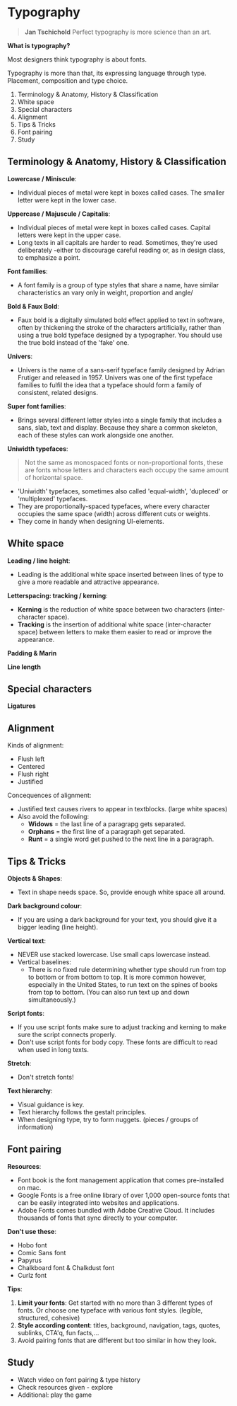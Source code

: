 # Typography

> **Jan Tschichold**
> Perfect typography is more science than an art.

**What is typography?**

Most designers think typography is about fonts.

Typography is more than that, its expressing language through type.
Placement, composition and type choice.

1. Terminology & Anatomy, History & Classification
2. White space
3. Special characters
4. Alignment
5. Tips & Tricks
6. Font pairing
7. Study

## Terminology & Anatomy, History & Classification

**Lowercase / Miniscule**:

- Individual pieces of metal were kept in boxes called cases. The smaller letter were kept in the lower case.

**Uppercase / Majuscule / Capitalis**:

- Individual pieces of metal were kept in boxes called cases. Capital letters were kept in the upper case.
- Long texts in all capitals are harder to read. Sometimes, they're used deliberately -either to discourage careful reading or, as in design class, to emphasize a point.

**Font families**:

- A font family is a group of type styles that share a name, have similar characteristics an vary only in weight, proportion and angle/

**Bold & Faux Bold**:

- Faux bold is a digitally simulated bold effect applied to text in software, often by thickening the stroke of the characters artificially, rather than using a true bold typeface designed by a typographer. You should use the true bold instead of the 'fake' one.

**Univers**:

- Univers is the name of a sans-serif typeface family designed by Adrian Frutiger and released in 1957. Univers was one of the first typeface families to fulfil the idea that a typeface should form a family of consistent, related designs.

**Super font families**:

- Brings several different letter styles into a single family that includes a sans, slab, text and display. Because they share a common skeleton, each of these styles can work alongside one another.

**Uniwidth typefaces**:

> Not the same as monospaced fonts or non-proportional fonts, these are fonts whose letters and characters each occupy the same amount of horizontal space.

- 'Uniwidth' typefaces, sometimes also called 'equal-width', 'dupleced' or 'multiplexed' typefaces.
- They are proportionally-spaced typefaces, where every character occupies the same space (width) across different cuts or weights.
- They come in handy when designing UI-elements.

## White space

**Leading / line height**:

- Leading is the additional white space inserted between lines of type to give a more readable and attractive appearance.

**Letterspacing: tracking / kerning**:

- **Kerning** is the reduction of white space between two characters (inter-character space).
- **Tracking** is the insertion of additional white space (inter-character space) between letters to make them easier to read or improve the appearance.

**Padding & Marin**

**Line length**

## Special characters

**Ligatures**

## Alignment

Kinds of alignment:

- Flush left
- Centered
- Flush right
- Justified

Concequences of alignment:

- Justified text causes rivers to appear in textblocks. (large white spaces)
- Also avoid the following:
  - __Widows__ =  the last line of a paragrapg gets separated.
  - __Orphans__ = the first line of a paragraph get separated.
  - __Runt__ = a single word get pushed to the next line in a paragraph.

## Tips & Tricks

**Objects & Shapes**:

- Text in shape needs space. So, provide enough white space all around.

**Dark background colour**:

- If you are using a dark background for your text, you should give it a bigger leading (line height).

**Vertical text**:

- NEVER use stacked lowercase. Use small caps lowercase instead.
- Vertical baselines:
  - There is no fixed rule determining whether type should run from top to bottom or from bottom to top. It is more common however, especially in the United States, to run text on the spines of books from top to bottom. (You can also run text up and down simultaneously.)

**Script fonts**:

- If you use script fonts make sure to adjust tracking and kerning to make sure the script connects properly.
- Don't use script fonts for body copy. These fonts are difficult to read when used in long texts.

**Stretch**:

- Don't stretch fonts!

**Text hierarchy**:

- Visual guidance is key.
- Text hierarchy follows the gestalt principles.
- When designing type, try to form nuggets. (pieces / groups of information)

## Font pairing

**Resources**:

- Font book is the font management application that comes pre-installed on mac.
- Google Fonts is a free online library of over 1,000 open-source fonts that can be easily integrated into websites and applications.
- Adobe Fonts comes bundled with Adobe Creative Cloud. It includes thousands of fonts that sync directly to your computer.

**Don't use these**:

- Hobo font
- Comic Sans font
- Papyrus
- Chalkboard font & Chalkdust font
- Curlz font

**Tips**:

1. __Limit your fonts__: Get started with no more than 3 different types of fonts. Or choose one typeface with various font styles. (legible, structured, cohesive)
2. __Style according content__: titles, background, navigation, tags, quotes, sublinks, CTA'q, fun facts,...
3. Avoid pairing fonts that are different but too similar in how they look.

## Study

- Watch video on font pairing & type history
- Check resources given - explore
- Additional: play the game
